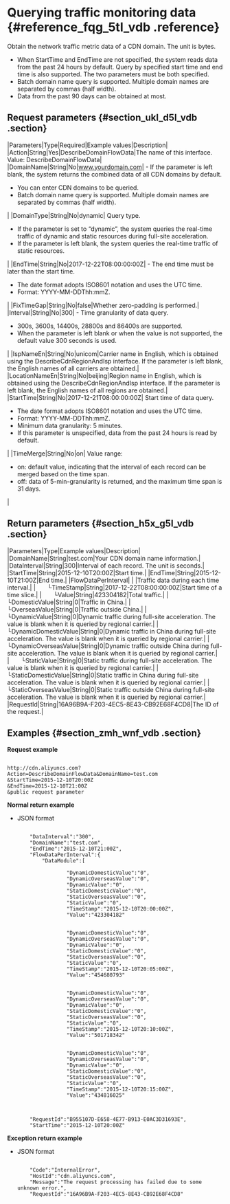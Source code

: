# Querying traffic monitoring data {#reference_fqg_5tl_vdb .reference}

Obtain the network traffic metric data of a CDN domain. The unit is bytes.

-   When StartTime and EndTime are not specified, the system reads data from the past 24 hours by default. Query by specified start time and end time is also supported. The two parameters must be both specified.
-   Batch domain name query is supported. Multiple domain names are separated by commas \(half width\).
-   Data from the past 90 days can be obtained at most.

## Request parameters {#section_ukl_d5l_vdb .section}

|Parameters|Type|Required|Example values|Description|
|Action|String|Yes|DescribeDomainFlowData|The name of this interface. Value: DescribeDomainFlowData|
|DomainName|String|No|www.yourdomain.com| -   If the parameter is left blank, the system returns the combined data of all CDN domains by default.
-   You can enter CDN domains to be queried.
-   Batch domain name query is supported. Multiple domain names are separated by commas \(half width\).

 |
|DomainType|String|No|dynamic| Query type.

 -   If the parameter is set to “dynamic”, the system queries the real-time traffic of dynamic and static resources during full-site acceleration.
-   If the parameter is left blank, the system queries the real-time traffic of static resources.

 |
|EndTime|String|No|2017-12-22T08:00:00:00Z| -   The end time must be later than the start time.
-   The date format adopts ISO8601 notation and uses the UTC time.
-   Format: YYYY-MM-DDThh:mmZ.

 |
|FixTimeGap|String|No|false|Whether zero-padding is performed.|
|Interval|String|No|300| -   Time granularity of data query.
-   300s, 3600s, 14400s, 28800s and 86400s are supported.
-   When the parameter is left blank or when the value is not supported, the default value 300 seconds is used.

 |
|IspNameEn|String|No|unicom|Carrier name in English, which is obtained using the DescribeCdnRegionAndIsp interface. If the parameter is left blank, the English names of all carriers are obtained.|
|LocationNameEn|String|No|beijing|Region name in English, which is obtained using the DescribeCdnRegionAndIsp interface. If the parameter is left blank, the English names of all regions are obtained.|
|StartTime|String|No|2017-12-21T08:00:00:00Z| Start time of data query.

 -   The date format adopts ISO8601 notation and uses the UTC time.
-   Format: YYYY-MM-DDThh:mmZ.
-   Minimum data granularity: 5 minutes.
-   If this parameter is unspecified, data from the past 24 hours is read by default.

 |
|TimeMerge|String|No|on| Value range:

 -   on: default value, indicating that the interval of each record can be merged based on the time span.
-   off: data of 5-min-granularity is returned, and the maximum time span is 31 days.

 |

## Return parameters {#section_h5x_g5l_vdb .section}

|Parameters|Type|Example values|Description|
|DomainName|String|test.com|Your CDN domain name information.|
|DataInterval|String|300|Interval of each record. The unit is seconds.|
|StartTime|String|2015-12-10T20:00Z|Start time.|
|EndTime|String|2015-12-10T21:00Z|End time.|
|FlowDataPerInterval| | |Traffic data during each time interval.|
|  └TimeStamp|String|2017-12-22T08:00:00:00Z|Start time of a time slice.|
|  └Value|String|423304182|Total traffic.|
|  └DomesticValue|String|0|Traffic in China.|
|  └OverseasValue|String|0|Traffic outside China.|
|  └DynamicValue|String|0|Dynamic traffic during full-site acceleration. The value is blank when it is queried by regional carrier.|
|  └DynamicDomesticValue|String|0|Dynamic traffic in China during full-site acceleration. The value is blank when it is queried by regional carrier.|
|  └DynamicOverseasValue|String|0|Dynamic traffic outside China during full-site acceleration. The value is blank when it is queried by regional carrier.|
|  └StaticValue|String|0|Static traffic during full-site acceleration. The value is blank when it is queried by regional carrier.|
|  └StaticDomesticValue|String|0|Static traffic in China during full-site acceleration. The value is blank when it is queried by regional carrier.|
|  └StaticOverseasValue|String|0|Static traffic outside China during full-site acceleration. The value is blank when it is queried by regional carrier.|
|RequestId|String|16A96B9A-F203-4EC5-8E43-CB92E68F4CD8|The ID of the request.|

## Examples {#section_zmh_wnf_vdb .section}

**Request example**

```

http://cdn.aliyuncs.com?Action=DescribeDomainFlowData&DomainName=test.com
&StartTime=2015-12-10T20:00Z
&EndTime=2015-12-10T21:00Z
&public request parameter
```

**Normal return example**

-   JSON format

    ```
    
        "DataInterval":"300",
        "DomainName":"test.com",
        "EndTime":"2015-12-10T21:00Z",
        "FlowDataPerInterval":{
            "DataModule":[
                
                    "DynamicDomesticValue":"0",
                    "DynamicOverseasValue":"0",
                    "DynamicValue":"0",
                    "StaticDomesticValue":"0",
                    "StaticOverseasValue":"0",
                    "StaticValue":"0",
                    "TimeStamp":"2015-12-10T20:00:00Z",
                    "Value":"423304182"
                
                
                    "DynamicDomesticValue":"0",
                    "DynamicOverseasValue":"0",
                    "DynamicValue":"0",
                    "StaticDomesticValue":"0",
                    "StaticOverseasValue":"0",
                    "StaticValue":"0",
                    "TimeStamp":"2015-12-10T20:05:00Z",
                    "Value":"454680793"
                
                
                    "DynamicDomesticValue":"0",
                    "DynamicOverseasValue":"0",
                    "DynamicValue":"0",
                    "StaticDomesticValue":"0",
                    "StaticOverseasValue":"0",
                    "StaticValue":"0",
                    "TimeStamp":"2015-12-10T20:10:00Z",
                    "Value":"501718342"
                
                
                    "DynamicDomesticValue":"0",
                    "DynamicOverseasValue":"0",
                    "DynamicValue":"0",
                    "StaticDomesticValue":"0",
                    "StaticOverseasValue":"0",
                    "StaticValue":"0",
                    "TimeStamp":"2015-12-10T20:15:00Z",
                    "Value":"434816025"
                
            
        
        "RequestId":"B955107D-E658-4E77-B913-E0AC3D31693E",
        "StartTime":"2015-12-10T20:00Z"
    
    ```


**Exception return example**

-   JSON format

    ```
    
        "Code":"InternalError",
        "HostId":"cdn.aliyuncs.com",
        "Message":"The request processing has failed due to some unknown error.",
        "RequestId":"16A96B9A-F203-4EC5-8E43-CB92E68F4CD8"
    
    ```


